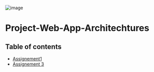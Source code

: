 ![image](https://user-images.githubusercontent.com/64537874/113522471-e8ebb700-95a0-11eb-9b4e-d8a82c60c2bd.png)

# Project-Web-App-Architechtures
## Table of contents
* [Assignement1](https://github.com/Capucccino/Project-Web-App-Architechtures/tree/master/1-Assignement)
* [Assignement 3](https://github.com/Capucccino/Project-Web-App-Architechtures/tree/master/3-Assignement)
